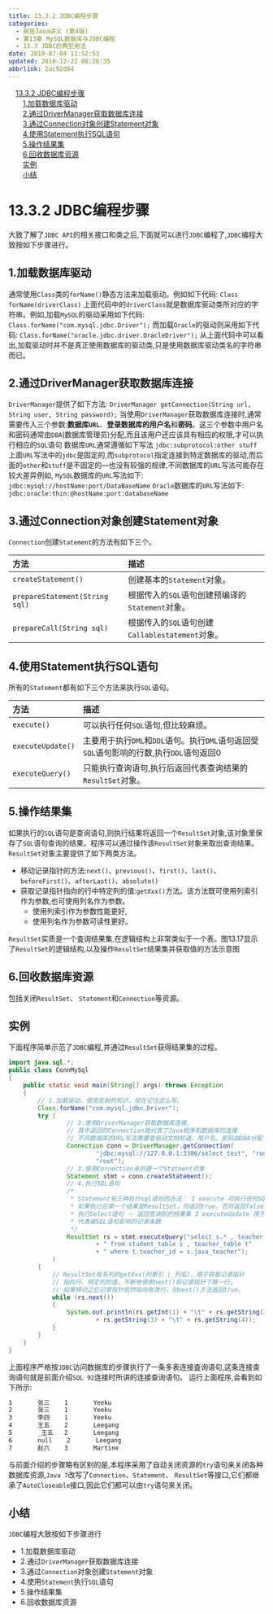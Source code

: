 ```yaml
---
title: 13.3.2 JDBC编程步骤
categories: 
  - 疯狂Java讲义 (第4版)
  - 第13章 MySQL数据库与JDBC编程
  - 13.3 JDBC的典型用法
date: 2019-07-04 11:52:53
updated: 2019-12-22 08:26:35
abbrlink: 2ac92d84
---
```

<div id='my_toc'><a href="/JavaReadingNotes/2ac92d84/#13-3-2-JDBC编程步骤" class="header_1">13.3.2 JDBC编程步骤</a><br><a href="/JavaReadingNotes/2ac92d84/#1-加载数据库驱动" class="header_2">1.加载数据库驱动</a><br><a href="/JavaReadingNotes/2ac92d84/#2-通过DriverManager获取数据库连接" class="header_2">2.通过DriverManager获取数据库连接</a><br><a href="/JavaReadingNotes/2ac92d84/#3-通过Connection对象创建Statement对象" class="header_2">3.通过Connection对象创建Statement对象</a><br><a href="/JavaReadingNotes/2ac92d84/#4-使用Statement执行SQL语句" class="header_2">4.使用Statement执行SQL语句</a><br><a href="/JavaReadingNotes/2ac92d84/#5-操作结果集" class="header_2">5.操作结果集</a><br><a href="/JavaReadingNotes/2ac92d84/#6-回收数据库资源" class="header_2">6.回收数据库资源</a><br><a href="/JavaReadingNotes/2ac92d84/#实例" class="header_2">实例</a><br><a href="/JavaReadingNotes/2ac92d84/#小结" class="header_2">小结</a><br></div>
<style>.header_1{margin-left: 1em;}.header_2{margin-left: 2em;}.header_3{margin-left: 3em;}.header_4{margin-left: 4em;}.header_5{margin-left: 5em;}.header_6{margin-left: 6em;}</style>
<!--more-->
<script>if (navigator.platform.search('arm')==-1){document.getElementById('my_toc').style.display = 'none';}var e,p = document.getElementsByTagName('p');while (p.length>0) {e = p[0];e.parentElement.removeChild(e);}</script>

<!--end-->
# 13.3.2 JDBC编程步骤 #
大致了解了`JDBC API`的相关接口和类之后,下面就可以进行`JDBC`编程了,`JDBC`编程大致按如下步骤进行。
## 1.加载数据库驱动 ##
通常使用`Class`类的`forName()`静态方法来加载驱动。例如如下代码:
`Class forName(driverClass)`
上面代码中的`driverClass`就是数据库驱动类所对应的字符串。例如,加载`MySQL`的驱动采用如下代码:
`Class.forName("com.mysql.jdbc.Driver");`
而加载`Oracle`的驱动则采用如下代码:
`Class.forName("oracle.jdbc.driver.OracleDriver");`
从上面代码中可以看出,加载驱动时并不是真正使用数据库的驱动类,只是使用数据库驱动类名的字符串而已。
## 2.通过DriverManager获取数据库连接 ##
`DriverManager`提供了如下方法:
`DriverManager getConnection(String url, String user, String password);`
当使用`DriverManager`获取数据库连接时,通常需要传入三个参数:**数据库`URL`**、**登录数据库的用户名**和**密码**。这三个参数中用户名和密码通常由`DBA`(数据库管理员)分配,而且该用户还应该具有相应的权限,才可以执行相应的`SQL`语句
数据库`URL`通常遵循如下写法
`jdbc:subprotocol:other stuff`
上面`URL`写法中的`jdbc`是固定的,而`subprotocol`指定连接到特定数据库的驱动,而后面的`other`和`stuff`是不固定的—也没有较强的规律,不同数据库的`URL`写法可能存在较大差异例如, `MySQL`数据库的`URL`写法如下:
`jdbc:mysql://hostName:port/DataBaseName`
`Oracle`数据库的`URL`写法如下:
`jdbc:oracle:thin:@hostName:port:databaseName`
## 3.通过Connection对象创建Statement对象 ##
`Connection`创建`Statement`的方法有如下三个。

|方法|描述|
|:---|:---|
|`createStatement()`|创建基本的`Statement`对象。|
|`prepareStatement(String sql)`|根据传入的`SQL`语句创建预编译的`Statement`对象。|
|`prepareCall(String sql)`|根据传入的`SQL`语句创建`Callablestatement`对象。|

## 4.使用Statement执行SQL语句 ##
所有的`Statement`都有如下三个方法来执行`SQL`语句。

|方法|描述|
|:---|:---|
|`execute()`|可以执行任何`SQL`语句,但比较麻烦。|
|`executeUpdate()`|主要用于执行`DML`和`DDL`语句。执行`DML`语句返回受`SQL`语句影响的行数,执行`DDL`语句返回0|
|`executeQuery()`|只能执行查询语句,执行后返回代表查询结果的`ResultSet`对象。|

## 5.操作结果集 ##
如果执行的`SQL`语句是查询语句,则执行结果将返回一个`ResultSet`对象,该对象里保存了`SQL`语句查询的结果。程序可以通过操作该`ResultSet`对象来取出查询结果。 `ResultSet`对象主要提供了如下两类方法。
- 移动记录指针的方法:`next()`、`previous()`、`first()`、`last()`、`beforeFirst()`、`afterLast()`、`absolute()`
- 获取记录指针指向的行中特定列的值:`getXxx()`方法。该方法既可使用列索引作为参数,也可使用列名作为参数。
    - 使用列索引作为参数性能更好,
    - 使用列名作为参数可读性更好。

`ResultSet`实质是一个査询结果集,在逻辑结构上非常类似于一个表。图13.17显示了`ResultSet`的逻辑结构,以及操作`ResultSet`结果集并获取值的方法示意图

## 6.回收数据库资源 ##
包括关闭`ResultSet`、 `Statement`和`Connection`等资源。
## 实例 ##
下面程序简单示范了`JDBC`编程,并通过`ResultSet`获得结果集的过程。
```java
import java.sql.*;
public class ConnMySql
{
    public static void main(String[] args) throws Exception
    {
        // 1.加载驱动，使用反射的知识，现在记住这么写。
        Class.forName("com.mysql.jdbc.Driver");
        try (
                // 2.使用DriverManager获取数据库连接,
                // 其中返回的Connection就代表了Java程序和数据库的连接
                // 不同数据库的URL写法需要查驱动文档知道，用户名、密码由DBA分配
                Connection conn = DriverManager.getConnection(
                        "jdbc:mysql://127.0.0.1:3306/select_test", "root",
                        "root");
                // 3.使用Connection来创建一个Statment对象
                Statement stmt = conn.createStatement();
                // 4.执行SQL语句
                /*
                 * Statement有三种执行sql语句的方法： 1 execute 可执行任何SQL语句。- 返回一个boolean值，
                 * 如果执行后第一个结果是ResultSet，则返回true，否则返回false 2 executeQuery
                 * 执行Select语句 － 返回查询到的结果集 3 executeUpdate 用于执行DML语句。－ 返回一个整数，
                 * 代表被SQL语句影响的记录条数
                 */
                ResultSet rs = stmt.executeQuery("select s.* , teacher_name"
                        + " from student_table s , teacher_table t"
                        + " where t.teacher_id = s.java_teacher");
            )
        {
            // ResultSet有系列的getXxx(列索引 | 列名)，用于获取记录指针
            // 指向行、特定列的值，不断地使用next()将记录指针下移一行，
            // 如果移动之后记录指针依然指向有效行，则next()方法返回true。
            while (rs.next())
            {
                System.out.println(rs.getInt(1) + "\t" + rs.getString(2) + "\t"
                        + rs.getString(3) + "\t" + rs.getString(4));
            }
        }
    }
}
```
上面程序严格按`JDBC`访问数据库的步骤执行了一条多表连接査询语句,这条连接查询语句就是前面介绍`SQL 92`连接时所讲的连接查询语句。
运行上面程序,会看到如下所示:
```cmd
1       张三    1       Yeeku
2       张三    1       Yeeku
3       李四    1       Yeeku
4       王五    2       Leegang
5       _王五   2       Leegang
6       null    2       Leegang
7       赵六    3       Martine
```
与前面介绍的步骤略有区别的是,本程序采用了自动关闭资源的`try`语句来关闭各种数据库资源,`Java 7`改写了`Connection`、`Statement`、 `ResultSet`等接口,它们都继承了`AutoCloseable`接口,因此它们都可以由`try`语句来关闭。

## 小结 ##
`JDBC`编程大致按如下步骤进行
- 1.加载数据库驱动
- 2.通过`DriverManager`获取数据库连接
- 3.通过`Connection`对象创建`Statement`对象
- 4.使用`Statement`执行`SQL`语句
- 5.操作结果集
- 6.回收数据库资源

